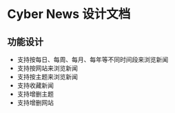 # Cyber News 设计文档

## 功能设计

- 支持按每日、每周、每月、每年等不同时间段来浏览新闻
- 支持按网站来浏览新闻
- 支持按主题来浏览新闻
- 支持收藏新闻
- 支持增删主题
- 支持增删网站
